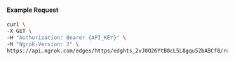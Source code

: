 <!-- Code generated for API Clients. DO NOT EDIT. -->

#### Example Request

```bash
curl \
-X GET \
-H "Authorization: Bearer {API_KEY}" \
-H "Ngrok-Version: 2" \
https://api.ngrok.com/edges/https/edghts_2vJ0O26YtB0cL5L8gqu52bABCf8/routes/edghtsrt_2vJ0Nys3eEBl29oBaDT6feJeDT0/ip_restriction
```
